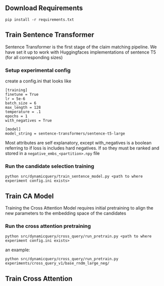 ## Download Requirements
`pip install -r requirements.txt`

## Train Sentence Transformer
Sentence Transformer is the first stage of the claim matching pipeline. We have set it up to work with Huggingfaces implementations of sentence T5 (for all corresponding sizes)

### Setup experimental config
create a config.ini that looks like
```
[training]
finetune = True
lr = 5e-6
batch_size = 6
max_length = 128
temperature = .1
epochs = 1
with_negatives = True

[model]
model_string = sentence-transformers/sentence-t5-large
```
Most attributes are self explanatory, except with_negatives is a boolean referring to if loss is includes hard negatives. If so they must be ranked and stored in a `negative_embs_<partition>.npy` file

### Run the candidate selection training
```
python src/dynamicquery/train_sentence_model.py <path to where experiment config.ini exists>
```

## Train CA Model
Training the Cross Attention Model requires initial pretraining to align the new parameters to the embedding space of the candidates

### Run the cross attention pretraining
```
python src/dynamicquery/cross_query/run_pretrain.py <path to where experiment config.ini exists>
```
an example:
```
python src/dynamicquery/cross_query/run_pretrain.py experiments/cross_query_v1/base_rndm_large_neg/
```


## Train Cross Attention